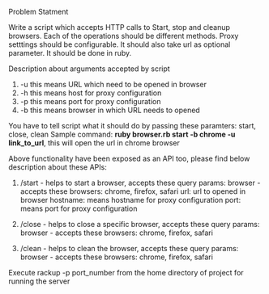Problem Statment

Write a script which accepts HTTP calls to Start, stop and cleanup browsers. Each of the operations should be different methods. Proxy setttings should be configurable. It should also take url as optional parameter. It should be done in ruby.


Description about arguments accepted by script

1) -u this means URL which need to be opened in browser
2) -h this means host for proxy configuration
3) -p this means port for proxy configuration
4) -b this means browser in which URL needs to opened

You have to tell script what it should do by passing these paramters: start, close, clean
Sample command: **ruby browser.rb start -b chrome -u link_to_url**, this will open the url in chrome browser


Above functionality have been exposed as an API too, please find below description about these APIs:

1) /start - helps to start a browser, accepts these query params:
			browser -  accepts these browsers: chrome, firefox, safari
			url: url to opened in browser
			hostname: means hostname for proxy configuration
			port: means port for proxy configuration

2) /close - helps to close a specific browser, accepts these query params:
			browser -  accepts these browsers: chrome, firefox, safari

3) /clean - helps to clean the browser, accepts these query params:
			browser -  accepts these browsers: chrome, firefox, safari


Execute rackup -p port_number from the home directory of project for running the server
